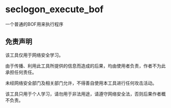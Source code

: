 # seclogon_execute_bof
一个普通的BOF用来执行程序

## 免责声明
该工具仅用于网络安全学习。

由于传播、利用此工具所提供的信息而造成的后果，均由使用者负责，作者不为此承担任何责任。

未经网络安全部门及相关部门允许，不得善自使用本工具进行任何攻击活动。

该工具只用于个人学习，请勿用于非法用途，请遵守网络安全法，否则后果作者概不负责。
